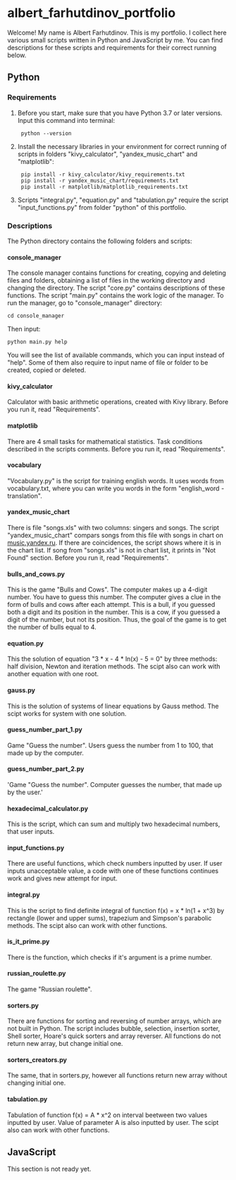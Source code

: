 # albert_farhutdinov_portfolio

Welcome! My name is Albert Farhutdinov. This is my portfolio. I collect here various small scripts written in Python and JavaScript by me. You can find descriptions for these scripts and requirements for their correct running below.

## Python

### Requirements

1. Before you start, make sure that you have Python 3.7 or later versions. Input this command into terminal:

        python --version
  
2. Install the necessary libraries in your environment for correct running of scripts in folders "kivy_calculator", "yandex_music_chart" and "matplotlib":

		pip install -r kivy_calculator/kivy_requirements.txt
		pip install -r yandex_music_chart/requirements.txt
		pip install -r matplotlib/matplotlib_requirements.txt
    
3. Scripts "integral.py", "equation.py" and "tabulation.py" require the script "input_functions.py" from folder "python" of this portfolio.

### Descriptions

The Python directory contains the following folders and scripts:

#### console_manager

The console manager contains functions for creating, copying and deleting files and folders, obtaining a list of files in the working directory and changing the directory. The script "core.py" contains descriptions of these functions. The script "main.py" contains the work logic of the manager. To run the manager, go to "console_manager" directory:

	cd console_manager
	
Then input:

	python main.py help
	
You will see the list of available commands, which you can input instead of "help". Some of them also require to input name of file or folder to be created, copied or deleted.

#### kivy_calculator

Calculator with basic arithmetic operations, created with Kivy library. Before you run it, read "Requirements".

#### matplotlib

There are 4 small tasks for mathematical statistics. Task conditions described in the scripts comments. Before you run it, read "Requirements".

#### vocabulary

"Vocabulary.py" is the script for training english words. It uses words from vocabulary.txt, where you can write you words in the form "english_word - translation".

#### yandex_music_chart

There is file "songs.xls" with two columns: singers and songs. The script "yandex_music_chart" compars songs from this file with songs in chart on [music.yandex.ru](https://music.yandex.ru/chart). If there are coincidences, the script shows where it is in the chart list.  If song from "songs.xls" is not in chart list, it prints in "Not Found" section. 
Before you run it, read "Requirements".

#### bulls_and_cows.py

This is the game "Bulls and Cows". The computer makes up a 4-digit number. You have to guess this number. The computer gives a clue in the form of bulls and cows after each attempt. This is a bull, if you guessed both a digit and its position in the number. This is a cow, if you guessed a digit of the number, but not its position. Thus, the goal of the game is to get the number of bulls equal to 4.

#### equation.py

This the solution of equation "3 * x - 4 * ln(x) - 5 = 0" by three methods: half division, Newton and iteration methods. The scipt also can work with another equation with one root.

#### gauss.py

This is the solution of systems of linear equations by Gauss method. The scipt works for system with one solution.

#### guess_number_part_1.py

Game "Guess the number". Users guess the number from 1 to 100, that made up by the computer.

#### guess_number_part_2.py

'Game "Guess the number". Computer guesses the number, that made up by the user.'

#### hexadecimal_calculator.py

This is the script, which can sum and multiply two hexadecimal numbers, that user inputs.

#### input_functions.py

There are useful functions, which check numbers inputted by user. If user inputs unacceptable value, a code with one of these functions continues work and gives new attempt for input.

#### integral.py

This is the script to find definite integral of function f(x) = x * ln(1 + x^3) by rectangle (lower and upper sums), trapezium and Simpson's parabolic methods. The scipt also can work with other functions.

#### is_it_prime.py

There is the function, which checks if it's argument is a prime number.

#### russian_roulette.py

The game "Russian roulette".

#### sorters.py

There are functions for sorting and reversing of number arrays, which are not built in Python. The script includes bubble, selection, insertion sorter, Shell sorter, Hoare's quick sorters and array reverser. All functions do not return new array, but change initial one.

#### sorters_creators.py

The same, that in sorters.py, however all functions return new array without changing initial one.

#### tabulation.py

Tabulation of function f(x) = A * x^2 on interval beetween two values inputted by user. Value of parameter A is also inputted by user.  The scipt also can work with other functions.

## JavaScript

This section is not ready yet.
